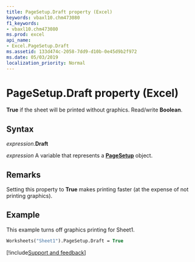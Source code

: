 ```yaml
---
title: PageSetup.Draft property (Excel)
keywords: vbaxl10.chm473080
f1_keywords:
- vbaxl10.chm473080
ms.prod: excel
api_name:
- Excel.PageSetup.Draft
ms.assetid: 133d474c-2058-7dd9-d10b-0e45d9b2f972
ms.date: 05/03/2019
localization_priority: Normal
---
```



# PageSetup.Draft property (Excel)

**True** if the sheet will be printed without graphics. Read/write **Boolean**.


## Syntax

_expression_.**Draft**

_expression_ A variable that represents a **[PageSetup](Excel.PageSetup.md)** object.


## Remarks

Setting this property to **True** makes printing faster (at the expense of not printing graphics).


## Example

This example turns off graphics printing for Sheet1.

```vb
Worksheets("Sheet1").PageSetup.Draft = True
```




[!include[Support and feedback](~/includes/feedback-boilerplate.md)]